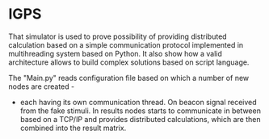 IGPS
====
That simulator is used to prove possibility of providing distributed calculation based on 
a simple communication protocol implemented in multihreading system based on Python. 
It also show how a valid architecture allows to build complex solutions based on script language.

The "Main.py" reads configuration file based on which a number of new nodes are created - 
- each having its own communication thread. On beacon signal received from the fake stimuli. 
In results nodes starts to communicate in between based on a TCP/IP and provides distributed calculations,
which are then combined into the result matrix.
